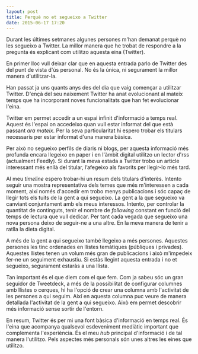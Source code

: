 ```yaml
---
layout: post
title: Perquè no et segueixo a Twitter
date: 2015-06-17 17:20
---
```

Durant les últimes setmanes algunes persones m'han demanat perquè no les segueixo a Twitter. La millor manera que he trobat de respondre a la pregunta és explicant com utilitzo aquesta eina (Twitter).  

En primer lloc vull deixar clar que en aquesta entrada parlo de Twitter des del punt de vista d'ús personal. No és la única, ni segurament la millor manera d'utilitzar-la.  

Han passat ja uns quants anys des del dia que vaig començar a utilitzar Twitter. D'ençà del seu naixement Twitter ha anat evolucionant al mateix temps que ha incorporant noves funcionalitats que han fet evolucionar l'eina.  

Twitter em permet accedir a un espai infinit d'informació a temps real. Aquest és l'espai on accedeixo quan vull estar informat del que està passant *ara mateix*. Per la seva particularitat hi espero trobar els titulars necessaris per estar informat d'una manera bàsica.  

Per això no segueixo perfils de diaris ni blogs, per aquesta informació més profunda encara llegeixo en paper i en l'àmbit digital utilitzo un lector d'rss (actualment Feedly). Si durant la meva estada a Twitter trobo un article interessant més enllà del titular, l’afegeixo als favorits per llegir-lo més tard.  

Al meu *timeline* espero trobar-hi un resum dels titulars d'interès. Intento seguir una mostra representativa dels temes que més m'interessen a cada moment, així només d'accedir em trobo menys publicacions i sóc capaç de llegir tots els tuits de la gent a qui segueixo. La gent a la que segueixo va canviant conjuntament amb els meus interessos. Intento, per controlar la quantitat de continguts, tenir el nombre de *following* constant en funció del temps de lectura que vull dedicar. Per tant cada vegada que segueixo una nova persona deixo de seguir-ne a una altre. En la meva manera de tenir a ratlla la dieta digital.  

A més de la gent a qui segueixo també llegeixo a més persones. Aquestes persones les tinc ordenades en llistes  temàtiques (públiques i privades). Aquestes llistes tenen un volum més gran de publicacions i això m'impedeix fer-ne un seguiment exhaustiu. Si estàs llegint aquesta entrada i no et segueixo, segurament estaràs a una llista.  

Tan important és el que diem com el que fem. Com ja sabeu sóc un gran seguidor de Tweetdeck, a més de la possibilitat de configurar columnes amb llistes o cerques, hi ha l'opció de crear una columna amb l'activitat de les persones a qui seguim. Així en aquesta columna puc veure de manera detallada l'activitat de la gent a qui segueixo. Això em permet descobrir més informació sense sortir de l'entorn.  

En resum, Twitter és per mi una font bàsica d'informació en temps real. És l'eina que acompanya qualsevol esdeveniment mediàtic important que complementa l'experiència. És el meu *hub* principal d'informació i de tal manera l'utilitzo. Pels aspectes més personals són unes altres les eines que utilitzo.  
